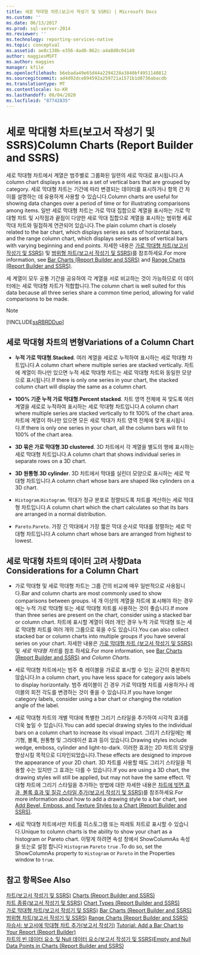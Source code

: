 ```yaml
---
title: 세로 막대형 차트(보고서 작성기 및 SSRS) | Microsoft Docs
ms.custom: ''
ms.date: 06/13/2017
ms.prod: sql-server-2014
ms.reviewer: ''
ms.technology: reporting-services-native
ms.topic: conceptual
ms.assetid: ae8c138b-e356-4ad8-862c-a4a8d0c04149
author: maggiesMSFT
ms.author: maggies
manager: kfile
ms.openlocfilehash: b6ebada49e65d44a2294228a3840bf4951140812
ms.sourcegitcommit: ad4d92dce894592a259721a1571b1d8736abacdb
ms.translationtype: MT
ms.contentlocale: ko-KR
ms.lasthandoff: 08/04/2020
ms.locfileid: "87742835"
---
```

# <a name="column-charts-report-builder-and-ssrs"></a><span data-ttu-id="3fb00-102">세로 막대형 차트(보고서 작성기 및 SSRS)</span><span class="sxs-lookup"><span data-stu-id="3fb00-102">Column Charts (Report Builder and SSRS)</span></span>
  <span data-ttu-id="3fb00-103">세로 막대형 차트에서 계열은 범주별로 그룹화된 일련의 세로 막대로 표시됩니다.</span><span class="sxs-lookup"><span data-stu-id="3fb00-103">A column chart displays a series as a set of vertical bars that are grouped by category.</span></span> <span data-ttu-id="3fb00-104">세로 막대형 차트는 기간에 따라 변경되는 데이터를 표시하거나 항목 간 차이를 설명하는 데 유용하게 사용할 수 있습니다.</span><span class="sxs-lookup"><span data-stu-id="3fb00-104">Column charts are useful for showing data changes over a period of time or for illustrating comparisons among items.</span></span> <span data-ttu-id="3fb00-105">일반 세로 막대형 차트는 가로 막대 집합으로 계열을 표시하는 가로 막대형 차트 및 시작점과 끝점이 다양한 세로 막대 집합으로 계열을 표시하는 범위형 세로 막대 차트와 밀접하게 연관되어 있습니다.</span><span class="sxs-lookup"><span data-stu-id="3fb00-105">The plain column chart is closely related to the bar chart, which displays series as sets of horizontal bars, and the range column chart, which displays series as sets of vertical bars with varying beginning and end points.</span></span> <span data-ttu-id="3fb00-106">자세한 내용은 [가로 막대형 차트&#40;보고서 작성기 및 SSRS&#41;](charts-report-builder-and-ssrs.md) 및 [범위형 차트&#40;보고서 작성기 및 SSRS&#41;](range-charts-report-builder-and-ssrs.md)를 참조하세요.</span><span class="sxs-lookup"><span data-stu-id="3fb00-106">For more information, see [Bar Charts &#40;Report Builder and SSRS&#41;](charts-report-builder-and-ssrs.md) and [Range Charts &#40;Report Builder and SSRS&#41;](range-charts-report-builder-and-ssrs.md).</span></span>  
  
 <span data-ttu-id="3fb00-107">세 계열이 모두 공통 기간을 공유하여 각 계열을 서로 비교하는 것이 가능하므로 이 데이터에는 세로 막대형 차트가 적합합니다.</span><span class="sxs-lookup"><span data-stu-id="3fb00-107">The column chart is well suited for this data because all three series share a common time period, allowing for valid comparisons to be made.</span></span>  
  
> [!NOTE]  
>  [!INCLUDE[ssRBRDDup](../../includes/ssrbrddup-md.md)]  
  
## <a name="variations-of-a-column-chart"></a><span data-ttu-id="3fb00-108">세로 막대형 차트의 변형</span><span class="sxs-lookup"><span data-stu-id="3fb00-108">Variations of a Column Chart</span></span>  
  
-   <span data-ttu-id="3fb00-109">**누적 가로 막대형**.</span><span class="sxs-lookup"><span data-stu-id="3fb00-109">**Stacked**.</span></span> <span data-ttu-id="3fb00-110">여러 계열을 세로로 누적하여 표시하는 세로 막대형 차트입니다.</span><span class="sxs-lookup"><span data-stu-id="3fb00-110">A column chart where multiple series are stacked vertically.</span></span> <span data-ttu-id="3fb00-111">차트에 계열이 하나만 있으면 누적 세로 막대형 차트는 세로 막대형 차트와 동일한 모양으로 표시됩니다.</span><span class="sxs-lookup"><span data-stu-id="3fb00-111">If there is only one series in your chart, the stacked column chart will display the same as a column chart.</span></span>  
  
-   <span data-ttu-id="3fb00-112">**100% 기준 누적 가로 막대형**.</span><span class="sxs-lookup"><span data-stu-id="3fb00-112">**Percent stacked**.</span></span> <span data-ttu-id="3fb00-113">차트 영역 전체에 꼭 맞도록 여러 계열을 세로로 누적하여 표시하는 세로 막대형 차트입니다.</span><span class="sxs-lookup"><span data-stu-id="3fb00-113">A column chart where multiple series are stacked vertically to fit 100% of the chart area.</span></span> <span data-ttu-id="3fb00-114">차트에 계열이 하나만 있으면 모든 세로 막대가 차트 영역 전체에 맞게 표시됩니다.</span><span class="sxs-lookup"><span data-stu-id="3fb00-114">If there is only one series in your chart, all the column bars will fit to 100% of the chart area.</span></span>  
  
-   <span data-ttu-id="3fb00-115">**3D 묶은 가로 막대형**.</span><span class="sxs-lookup"><span data-stu-id="3fb00-115">**3D clustered**.</span></span> <span data-ttu-id="3fb00-116">3D 차트에서 각 계열을 별도의 행에 표시하는 세로 막대형 차트입니다.</span><span class="sxs-lookup"><span data-stu-id="3fb00-116">A column chart that shows individual series in separate rows on a 3D chart.</span></span>  
  
-   <span data-ttu-id="3fb00-117">**3D 원통형**.</span><span class="sxs-lookup"><span data-stu-id="3fb00-117">**3D cylinder**.</span></span> <span data-ttu-id="3fb00-118">3D 차트에서 막대를 실린더 모양으로 표시하는 세로 막대형 차트입니다.</span><span class="sxs-lookup"><span data-stu-id="3fb00-118">A column chart whose bars are shaped like cylinders on a 3D chart.</span></span>  
  
-   <span data-ttu-id="3fb00-119">`Histogram`.</span><span class="sxs-lookup"><span data-stu-id="3fb00-119">`Histogram`.</span></span> <span data-ttu-id="3fb00-120">막대가 정규 분포로 정렬되도록 차트를 계산하는 세로 막대형 차트입니다.</span><span class="sxs-lookup"><span data-stu-id="3fb00-120">A column chart which the chart calculates so that its bars are arranged in a normal distribution.</span></span>  
  
-   <span data-ttu-id="3fb00-121">`Pareto`.</span><span class="sxs-lookup"><span data-stu-id="3fb00-121">`Pareto`.</span></span> <span data-ttu-id="3fb00-122">가장 긴 막대에서 가장 짧은 막대 순서로 막대를 정렬하는 세로 막대형 차트입니다.</span><span class="sxs-lookup"><span data-stu-id="3fb00-122">A column chart whose bars are arranged from highest to lowest.</span></span>  
  
## <a name="data-considerations-for-a-column-chart"></a><span data-ttu-id="3fb00-123">세로 막대형 차트의 데이터 고려 사항</span><span class="sxs-lookup"><span data-stu-id="3fb00-123">Data Considerations for a Column Chart</span></span>  
  
-   <span data-ttu-id="3fb00-124">가로 막대형 및 세로 막대형 차트는 그룹 간의 비교에 매우 일반적으로 사용됩니다.</span><span class="sxs-lookup"><span data-stu-id="3fb00-124">Bar and column charts are most commonly used to show comparisons between groups.</span></span> <span data-ttu-id="3fb00-125">네 개 이상의 계열을 차트에 표시해야 하는 경우에는 누적 가로 막대형 또는 세로 막대형 차트를 사용하는 것이 좋습니다.</span><span class="sxs-lookup"><span data-stu-id="3fb00-125">If more than three series are present on the chart, consider using a stacked bar or column chart.</span></span> <span data-ttu-id="3fb00-126">차트에 표시할 계열이 여러 개인 경우 누적 가로 막대형 또는 세로 막대형 차트를 여러 개의 그룹으로 묶을 수도 있습니다.</span><span class="sxs-lookup"><span data-stu-id="3fb00-126">You can also collect stacked bar or column charts into multiple groups if you have several series on your chart.</span></span> <span data-ttu-id="3fb00-127">자세한 내용은 [가로 막대형 차트 &#40;보고서 작성기 및 SSRS&#41;](charts-report-builder-and-ssrs.md) 및 *세로 막대형 차트*를 참조 하세요.</span><span class="sxs-lookup"><span data-stu-id="3fb00-127">For more information, see [Bar Charts &#40;Report Builder and SSRS&#41;](charts-report-builder-and-ssrs.md) and *Column Charts*.</span></span>  
  
-   <span data-ttu-id="3fb00-128">세로 막대형 차트에서는 범주 축 레이블을 가로로 표시할 수 있는 공간이 충분하지 않습니다.</span><span class="sxs-lookup"><span data-stu-id="3fb00-128">In a column chart, you have less space for category axis labels to display horizontally.</span></span> <span data-ttu-id="3fb00-129">범주 레이블이 긴 경우 가로 막대형 차트를 사용하거나 레이블의 회전 각도를 변경하는 것이 좋을 수 있습니다.</span><span class="sxs-lookup"><span data-stu-id="3fb00-129">If you have longer category labels, consider using a bar chart or changing the rotation angle of the label.</span></span>  
  
-   <span data-ttu-id="3fb00-130">세로 막대형 차트의 개별 막대에 특별한 그리기 스타일을 추가하여 시각적 효과를 더욱 높일 수 있습니다.</span><span class="sxs-lookup"><span data-stu-id="3fb00-130">You can add special drawing styles to the individual bars on a column chart to increase its visual impact.</span></span> <span data-ttu-id="3fb00-131">그리기 스타일에는 쐐기형, 볼록, 원통형 및 그라데이션 효과 등이 있습니다.</span><span class="sxs-lookup"><span data-stu-id="3fb00-131">Drawing styles include wedge, emboss, cylinder and light-to-dark.</span></span> <span data-ttu-id="3fb00-132">이러한 효과는 2D 차트의 모양을 향상시킬 목적으로 디자인되었습니다.</span><span class="sxs-lookup"><span data-stu-id="3fb00-132">These effects are designed to improve the appearance of your 2D chart.</span></span> <span data-ttu-id="3fb00-133">3D 차트를 사용할 때도 그리기 스타일을 적용할 수는 있지만 그 효과는 다를 수 있습니다.</span><span class="sxs-lookup"><span data-stu-id="3fb00-133">If you are using a 3D chart, the drawing styles will still be applied, but may not have the same effect.</span></span> <span data-ttu-id="3fb00-134">막대형 차트에 그리기 스타일을 추가하는 방법에 대한 자세한 내용은 [차트에 빗면 효과, 볼록 효과 및 질감 스타일 추가&#40;보고서 작성기 및 SSRS&#41;](chart-effects-add-bevel-emboss-or-texture-report-builder.md)를 참조하세요.</span><span class="sxs-lookup"><span data-stu-id="3fb00-134">For more information about how to add a drawing style to a bar chart, see [Add Bevel, Emboss, and Texture Styles to a Chart &#40;Report Builder and SSRS&#41;](chart-effects-add-bevel-emboss-or-texture-report-builder.md).</span></span>  
  
-   <span data-ttu-id="3fb00-135">세로 막대형 차트에서만 차트를 히스토그램 또는 파레토 차트로 표시할 수 있습니다.</span><span class="sxs-lookup"><span data-stu-id="3fb00-135">Unique to column charts is the ability to show your chart as a histogram or Pareto chart.</span></span> <span data-ttu-id="3fb00-136">이렇게 하려면 속성 창에서 ShowColumnAs 속성을 또는로 설정 합니다 `Histogram` `Pareto` `true` .</span><span class="sxs-lookup"><span data-stu-id="3fb00-136">To do so, set the ShowColumnAs property to `Histogram` or `Pareto` in the Properties window to `true`.</span></span>  
  
## <a name="see-also"></a><span data-ttu-id="3fb00-137">참고 항목</span><span class="sxs-lookup"><span data-stu-id="3fb00-137">See Also</span></span>  
 <span data-ttu-id="3fb00-138">[차트&#40;보고서 작성기 및 SSRS&#41;](charts-report-builder-and-ssrs.md) </span><span class="sxs-lookup"><span data-stu-id="3fb00-138">[Charts &#40;Report Builder and SSRS&#41;](charts-report-builder-and-ssrs.md) </span></span>  
 <span data-ttu-id="3fb00-139">[차트 종류&#40;보고서 작성기 및 SSRS&#41;](chart-types-report-builder-and-ssrs.md) </span><span class="sxs-lookup"><span data-stu-id="3fb00-139">[Chart Types &#40;Report Builder and SSRS&#41;](chart-types-report-builder-and-ssrs.md) </span></span>  
 <span data-ttu-id="3fb00-140">[가로 막대형 차트&#40;보고서 작성기 및 SSRS&#41;](charts-report-builder-and-ssrs.md) </span><span class="sxs-lookup"><span data-stu-id="3fb00-140">[Bar Charts &#40;Report Builder and SSRS&#41;](charts-report-builder-and-ssrs.md) </span></span>  
 <span data-ttu-id="3fb00-141">[범위형 차트&#40;보고서 작성기 및 SSRS&#41;](range-charts-report-builder-and-ssrs.md) </span><span class="sxs-lookup"><span data-stu-id="3fb00-141">[Range Charts &#40;Report Builder and SSRS&#41;](range-charts-report-builder-and-ssrs.md) </span></span>  
 <span data-ttu-id="3fb00-142">[자습서: 보고서에 막대형 차트 추가&#40;보고서 작성기&#41;](../tutorial-add-a-bar-chart-to-your-report-report-builder.md) </span><span class="sxs-lookup"><span data-stu-id="3fb00-142">[Tutorial: Add a Bar Chart to Your Report &#40;Report Builder&#41;](../tutorial-add-a-bar-chart-to-your-report-report-builder.md) </span></span>  
 [<span data-ttu-id="3fb00-143">차트의 빈 데이터 요소 및 Null 데이터 요소&#40;보고서 작성기 및 SSRS&#41;</span><span class="sxs-lookup"><span data-stu-id="3fb00-143">Empty and Null Data Points in Charts &#40;Report Builder and SSRS&#41;</span></span>](empty-and-null-data-points-in-charts-report-builder-and-ssrs.md)  
  
  
